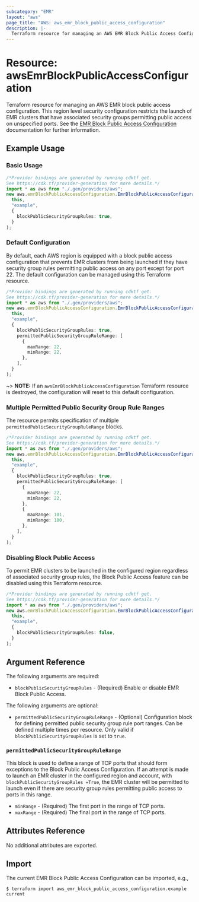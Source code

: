 ```yaml
---
subcategory: "EMR"
layout: "aws"
page_title: "AWS: aws_emr_block_public_access_configuration"
description: |-
  Terraform resource for managing an AWS EMR Block Public Access Configuration.
---
```


# Resource: awsEmrBlockPublicAccessConfiguration

Terraform resource for managing an AWS EMR block public access configuration. This region level security configuration restricts the launch of EMR clusters that have associated security groups permitting public access on unspecified ports. See the [EMR Block Public Access Configuration](https://docs.aws.amazon.com/emr/latest/ManagementGuide/emr-block-public-access.html) documentation for further information.

## Example Usage

### Basic Usage

```typescript
/*Provider bindings are generated by running cdktf get.
See https://cdk.tf/provider-generation for more details.*/
import * as aws from "./.gen/providers/aws";
new aws.emrBlockPublicAccessConfiguration.EmrBlockPublicAccessConfiguration(
  this,
  "example",
  {
    blockPublicSecurityGroupRules: true,
  }
);

```

### Default Configuration

By default, each AWS region is equipped with a block public access configuration that prevents EMR clusters from being launched if they have security group rules permitting public access on any port except for port 22. The default configuration can be managed using this Terraform resource.

```typescript
/*Provider bindings are generated by running cdktf get.
See https://cdk.tf/provider-generation for more details.*/
import * as aws from "./.gen/providers/aws";
new aws.emrBlockPublicAccessConfiguration.EmrBlockPublicAccessConfiguration(
  this,
  "example",
  {
    blockPublicSecurityGroupRules: true,
    permittedPublicSecurityGroupRuleRange: [
      {
        maxRange: 22,
        minRange: 22,
      },
    ],
  }
);

```

\~> **NOTE:** If an `awsEmrBlockPublicAccessConfiguration` Terraform resource is destroyed, the configuration will reset to this default configuration.

### Multiple Permitted Public Security Group Rule Ranges

The resource permits specification of multiple `permittedPublicSecurityGroupRuleRange` blocks.

```typescript
/*Provider bindings are generated by running cdktf get.
See https://cdk.tf/provider-generation for more details.*/
import * as aws from "./.gen/providers/aws";
new aws.emrBlockPublicAccessConfiguration.EmrBlockPublicAccessConfiguration(
  this,
  "example",
  {
    blockPublicSecurityGroupRules: true,
    permittedPublicSecurityGroupRuleRange: [
      {
        maxRange: 22,
        minRange: 22,
      },
      {
        maxRange: 101,
        minRange: 100,
      },
    ],
  }
);

```

### Disabling Block Public Access

To permit EMR clusters to be launched in the configured region regardless of associated security group rules, the Block Public Access feature can be disabled using this Terraform resource.

```typescript
/*Provider bindings are generated by running cdktf get.
See https://cdk.tf/provider-generation for more details.*/
import * as aws from "./.gen/providers/aws";
new aws.emrBlockPublicAccessConfiguration.EmrBlockPublicAccessConfiguration(
  this,
  "example",
  {
    blockPublicSecurityGroupRules: false,
  }
);

```

## Argument Reference

The following arguments are required:

* `blockPublicSecurityGroupRules` - (Required) Enable or disable EMR Block Public Access.

The following arguments are optional:

* `permittedPublicSecurityGroupRuleRange` - (Optional) Configuration block for defining permitted public security group rule port ranges. Can be defined multiple times per resource. Only valid if `blockPublicSecurityGroupRules` is set to `true`.

### `permittedPublicSecurityGroupRuleRange`

This block is used to define a range of TCP ports that should form exceptions to the Block Public Access Configuration. If an attempt is made to launch an EMR cluster in the configured region and account, with `blockPublicSecurityGroupRules =True`, the EMR cluster will be permitted to launch even if there are security group rules permitting public access to ports in this range.

* `minRange` - (Required) The first port in the range of TCP ports.
* `maxRange` - (Required) The final port in the range of TCP ports.

## Attributes Reference

No additional attributes are exported.

## Import

The current EMR Block Public Access Configuration can be imported, e.g.,

```console
$ terraform import aws_emr_block_public_access_configuration.example current
```
